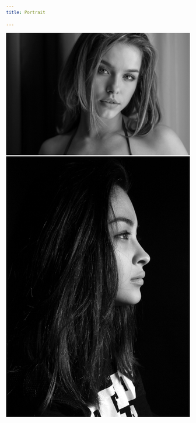```yaml
---
title: Portrait

---
```

![Photo de portrait](/uploads/portrait2.jpg "portrait1")![Photo de portrait](/uploads/portrait1.jpg "portrait2")
